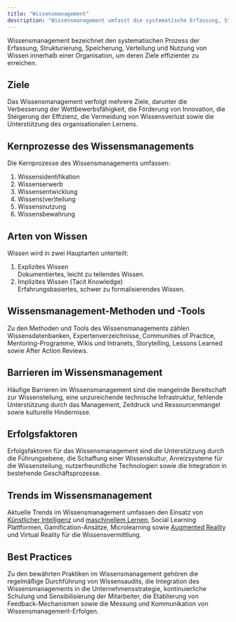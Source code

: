 ```yaml
---
title: "Wissensmanagement"
description: "Wissensmanagement umfasst die systematische Erfassung, Strukturierung, Speicherung und Nutzung von Wissen zur Effizienzsteigerung in Organisationen. Kernprozesse sind die Identifikation, der Erwerb, die Entwicklung, die Verteilung und die Bewahrung von explizitem und implizitem Wissen."
---
```


Wissensmanagement bezeichnet den systematischen Prozess der Erfassung, Strukturierung, Speicherung, Verteilung und Nutzung von Wissen innerhalb einer Organisation, um deren Ziele effizienter zu erreichen.

## Ziele
Das Wissensmanagement verfolgt mehrere Ziele, darunter die Verbesserung der Wettbewerbsfähigkeit, die Förderung von Innovation, die Steigerung der Effizienz, die Vermeidung von Wissensverlust sowie die Unterstützung des organisationalen Lernens.

## Kernprozesse des Wissensmanagements
Die Kernprozesse des Wissensmanagements umfassen:

1. Wissensidentifikation
2. Wissenserwerb
3. Wissensentwicklung
4. Wissens(ver)teilung
5. Wissensnutzung
6. Wissensbewahrung

## Arten von Wissen
Wissen wird in zwei Hauptarten unterteilt:

1. Explizites Wissen  
   Dokumentiertes, leicht zu teilendes Wissen.
2. Implizites Wissen (Tacit Knowledge)  
   Erfahrungsbasiertes, schwer zu formalisierendes Wissen.

## Wissensmanagement-Methoden und -Tools
Zu den Methoden und Tools des Wissensmanagements zählen Wissensdatenbanken, Expertenverzeichnisse, Communities of Practice, Mentoring-Programme, Wikis und Intranets, Storytelling, Lessons Learned sowie After Action Reviews.

## Barrieren im Wissensmanagement
Häufige Barrieren im Wissensmanagement sind die mangelnde Bereitschaft zur Wissensteilung, eine unzureichende technische Infrastruktur, fehlende Unterstützung durch das Management, Zeitdruck und Ressourcenmangel sowie kulturelle Hindernisse.

## Erfolgsfaktoren
Erfolgsfaktoren für das Wissensmanagement sind die Unterstützung durch die Führungsebene, die Schaffung einer Wissenskultur, Anreizsysteme für die Wissensteilung, nutzerfreundliche Technologien sowie die Integration in bestehende Geschäftsprozesse.

## Trends im Wissensmanagement
Aktuelle Trends im Wissensmanagement umfassen den Einsatz von [Künstlicher Intelligenz](/open-fidup/lerninhalte/ki) und [maschinellem Lernen](/open-fidup/lerninhalte/maschinelles-lernen), Social Learning Plattformen, Gamification-Ansätze, Microlearning sowie [Augmented Reality](/open-fidup/lerninhalte/augmented-reality) und Virtual Reality für die Wissensvermittlung.

## Best Practices
Zu den bewährten Praktiken im Wissensmanagement gehören die regelmäßige Durchführung von Wissensaudits, die Integration des Wissensmanagements in die Unternehmensstrategie, kontinuierliche Schulung und Sensibilisierung der Mitarbeiter, die Etablierung von Feedback-Mechanismen sowie die Messung und Kommunikation von Wissensmanagement-Erfolgen.